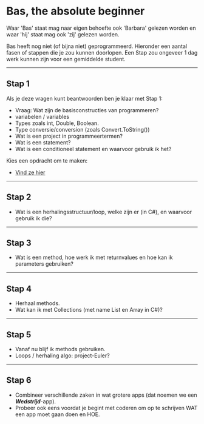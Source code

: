 # Bas, the absolute beginner
Waar 'Bas' staat mag naar eigen behoefte ook 'Barbara' gelezen worden en waar 'hij' staat mag ook 'zij' gelezen worden. 

Bas heeft nog niet (of bijna niet) geprogrammeerd. 
Hieronder een aantal fasen of stappen die je zou kunnen  doorlopen. Een Stap zou ongeveer 1 dag werk kunnen zijn voor een gemiddelde student. 

---

## Stap 1
Als je deze vragen kunt beantwoorden ben je klaar met Stap 1: 
-   Vraag: Wat zijn de basisconstructies van programmeren?
-   variabelen / variables
-   Types zoals int, Double, Boolean.
-   Type conversie/conversion (zoals Convert.ToString())
-   Wat is een project in programmeertermen?
-   Wat is een statement?
-   Wat is een conditioneel statement en waarvoor gebruik ik het?

Kies een opdracht om te maken: 
+ [Vind ze hier](../basic/#variabelen-assignment-typen-debugger-eerste-stapjes-in-c)

---


## Stap 2

-   Wat is een herhalingsstructuur/loop, welke zijn er (in C#), en waarvoor gebruik ik die?


---

## Stap 3

-   Wat is een method, hoe werk ik met returnvalues en hoe kan ik parameters gebruiken?


---

## Stap 4

-   Herhaal methods.
-   Wat kan ik met Collections (met name List en Array in C#)?


---

## Stap 5

+ Vanaf nu blijf ik methods gebruiken. 
+ Loops / herhaling algo: project-Euler? 



---

## Stap 6
+ Combineer verschillende zaken in wat grotere apps (dat noemen we een ***Wedstrijd***-app). 
+ Probeer ook eens voordat je begint met coderen om op te schrijven WAT een app moet gaan doen en HOE. 
